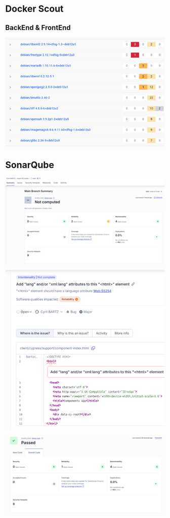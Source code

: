 # Docker Scout 

## BackEnd & FrontEnd

![img.png](img.png)

# SonarQube

![img_1.png](img_1.png)

![img_2.png](img_2.png)

![img_3.png](img_3.png)